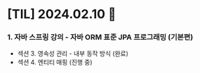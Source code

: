 # [TIL] 2024.02.10 📘

### 1. 자바 스프링 강의 - 자바 ORM 표준 JPA 프로그래밍 (기본편)
* 섹션 3. 영속성 관리 - 내부 동작 방식 (완료)
* 섹션 4. 엔티티 매핑 (진행 중)
